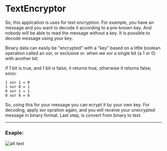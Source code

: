 # TextEncryptor
So, this application is uses for text encryption. For example, you have an message and you want to decode it according to a pre-known key.
And nobody will be able to read the message without a key.
It is possible to decode message using your key.

Binary data can easily be "encrypted" with a "key" based on a little boolean operation called an xor, or exclusive or. 
when we xor a single bit (a 1 or 0) with another bit:

if 1 bit is true, and 1 bit is false, it returns true, otherwise it returns false;
sooo:

    1 xor 1 = 0
    1 xor 0 = 1
    0 xor 1 = 1
    0 xor 0 = 0
    
So, using this for your message you can ecrypt it by your own key.
For decoding, apply xor opration again, and you will receive your unecrypted message in binary format.
Last step, is convert from binary to text.

<hr>

### Exaple:

![alt text](https://user-images.githubusercontent.com/10981310/36056065-d9bea552-0e09-11e8-9b69-e4a7846d7d45.PNG)
